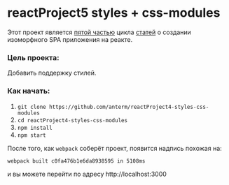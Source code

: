 # reactProject5 styles + css-modules

Этот проект является <a href='https://reactkitchen.wordpress.com/reactproject-v5-styles-css-modules/'>пятой частью</a> цикла <a href='https://reactkitchen.wordpress.com/spa-react-project/'>статей</a> о создании изоморфного SPA приложения на реакте.

### Цель проекта:

Добавить поддержку стилей.

### Как начать:

1. `git clone https://github.com/anterm/reactProject4-styles-css-modules`
1. `cd reactProject4-styles-css-modules`
1. `npm install`
1. `npm start`

После того, как `webpack` соберёт проект, появится надпись похожая на:

`webpack built c0fa476b1e6da8938595 in 5108ms`

и вы можете перейти по адресу http://localhost:3000